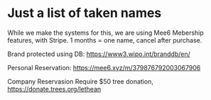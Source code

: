 # Just a list of taken names

While we make the systems for this, we are using Mee6 Mebership features, with Stripe. 1 months = one name, cancel after purchase.



Brand protected using DB:  https://www3.wipo.int/branddb/en/

Personal Reservation: https://mee6.xyz/m/379876792003067906

Company Reservasion Require $50 tree donation, https://donate.trees.org/lethean
